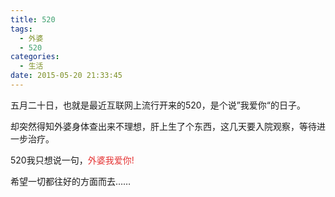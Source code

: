```yaml
---
title: 520
tags:
  - 外婆
  - 520
categories:
  - 生活
date: 2015-05-20 21:33:45
---
```

五月二十日，也就是最近互联网上流行开来的520，是个说”我爱你“的日子。

却突然得知外婆身体查出来不理想，肝上生了个东西，这几天要入院观察，等待进一步治疗。

<!--more-->

520我只想说一句，<span style="color:#E53333;">外婆我爱你<span>!

希望一切都往好的方面而去……